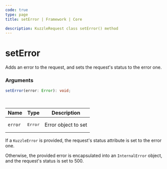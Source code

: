 ```yaml
---
code: true
type: page
title: setError | Framework | Core

description: KuzzleRequest class setError() method
---
```


# setError

Adds an error to the request, and sets the request's status to the error one.

### Arguments

```ts
setError(error: Error): void;
```

</br>


| Name | Type | Description                      |
|------|------|----------------------------------|
| `error` | <pre>Error</pre> | Error object to set |

If a `KuzzleError` is provided, the request's status attribute is set to the error one.

Otherwise, the provided error is encapsulated into an `InternalError` object, and the request's status is set to 500.
